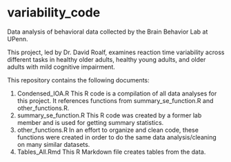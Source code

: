 # variability_code
Data analysis of behavioral data collected by the Brain Behavior Lab at UPenn.

This project, led by Dr. David Roalf, examines reaction time variability across different tasks in healthy older adults, healthy young adults, and older adults with mild cognitive impairment.

This repository contains the following documents:
1. Condensed_IOA.R
  This R code is a compilation of all data analyses for this project. It references functions from summary_se_function.R and other_functions.R.
3. summary_se_function.R
  This R code was created by a former lab member and is used for getting summary statistics.
5. other_functions.R
  In an effort to organize and clean code, these functions were created in order to do the same data analysis/cleaning on many similar datasets.
7. Tables_All.Rmd
  This R Markdown file creates tables from the data.

